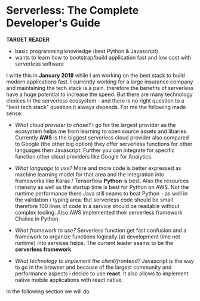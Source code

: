 # Serverless: The Complete Developer's Guide

**TARGET READER**

* basic programming knowledge \(best Python & Javascript\)
* wants to learn how to bootstrap/build application fast and low cost with serverless software 

I write this in **January 2018** while I am working on the best stack to build modern applications fast. I currently working for a large insurance company and maintaining the tech stack is a pain. therefore the benefits of serverless have a huge potential to increase the speed. But there are many technology choices in the serverless ecosystem - and there is no right question to a "best tech stack" question it always depends. For me the following made sense:

* _What cloud provider to chose?_ I go for the largest provider as the ecosystem helps me from learning to open source assets and libaries. Currently **AWS** is the biggest serverless cloud provider also compared to Google \(the other big option\) they offer serverless functions for other languages then Javascript. Further you can integrate for specific function other cloud providers like Google for Analytics.
* _What language to use?_ More and more code is better expressed as machine learning model for that area and the integration into frameworks like Karas / Tensorflow **Python** is best. Also the resources intensity as well as the startup time is best for Python on AWS. Not the runtime performance there Java still seams to beat Python - as well in the validation / typing area. But serverless code should be small therefore 100 lines of code in a service should be readable without complex tooling. Also AWS implemented their serverless framework Chalice in Python.

* _What framework to use?_ Serverless function get fast confusion and a framework to organize functions logically \(at development time not runtime\) into services helps. The current leader seams to be the **serverless framework**.

* _What technology to implement the client/frontend?_ Javascript is the way to go in the browser and because of the largest community and performance aspects i decide to use **react**. It also allows to implement native mobile applications with react native.

In the following section we will do

